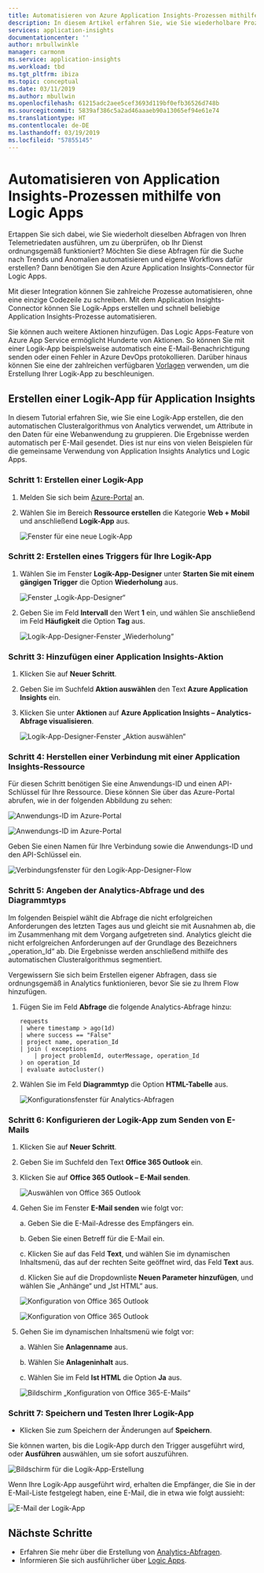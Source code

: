 ```yaml
---
title: Automatisieren von Azure Application Insights-Prozessen mithilfe von Logic Apps
description: In diesem Artikel erfahren Sie, wie Sie wiederholbare Prozesse schnell automatisieren können, indem Sie Ihrer Logik-App den Application Insights-Connector hinzufügen.
services: application-insights
documentationcenter: ''
author: mrbullwinkle
manager: carmonm
ms.service: application-insights
ms.workload: tbd
ms.tgt_pltfrm: ibiza
ms.topic: conceptual
ms.date: 03/11/2019
ms.author: mbullwin
ms.openlocfilehash: 61215adc2aee5cef3693d119bf0efb36526d748b
ms.sourcegitcommit: 5839af386c5a2ad46aaaeb90a13065ef94e61e74
ms.translationtype: HT
ms.contentlocale: de-DE
ms.lasthandoff: 03/19/2019
ms.locfileid: "57855145"
---
```

# <a name="automate-application-insights-processes-by-using-logic-apps"></a>Automatisieren von Application Insights-Prozessen mithilfe von Logic Apps

Ertappen Sie sich dabei, wie Sie wiederholt dieselben Abfragen von Ihren Telemetriedaten ausführen, um zu überprüfen, ob Ihr Dienst ordnungsgemäß funktioniert? Möchten Sie diese Abfragen für die Suche nach Trends und Anomalien automatisieren und eigene Workflows dafür erstellen? Dann benötigen Sie den Azure Application Insights-Connector für Logic Apps.

Mit dieser Integration können Sie zahlreiche Prozesse automatisieren, ohne eine einzige Codezeile zu schreiben. Mit dem Application Insights-Connector können Sie Logik-Apps erstellen und schnell beliebige Application Insights-Prozesse automatisieren. 

Sie können auch weitere Aktionen hinzufügen. Das Logic Apps-Feature von Azure App Service ermöglicht Hunderte von Aktionen. So können Sie mit einer Logik-App beispielsweise automatisch eine E-Mail-Benachrichtigung senden oder einen Fehler in Azure DevOps protokollieren. Darüber hinaus können Sie eine der zahlreichen verfügbaren [Vorlagen](https://docs.microsoft.com/azure/logic-apps/logic-apps-use-logic-app-templates) verwenden, um die Erstellung Ihrer Logik-App zu beschleunigen. 

## <a name="create-a-logic-app-for-application-insights"></a>Erstellen einer Logik-App für Application Insights

In diesem Tutorial erfahren Sie, wie Sie eine Logik-App erstellen, die den automatischen Clusteralgorithmus von Analytics verwendet, um Attribute in den Daten für eine Webanwendung zu gruppieren. Die Ergebnisse werden automatisch per E-Mail gesendet. Dies ist nur eins von vielen Beispielen für die gemeinsame Verwendung von Application Insights Analytics und Logic Apps. 

### <a name="step-1-create-a-logic-app"></a>Schritt 1: Erstellen einer Logik-App
1. Melden Sie sich beim [Azure-Portal](https://portal.azure.com) an.
1. Wählen Sie im Bereich **Ressource erstellen** die Kategorie **Web + Mobil** und anschließend **Logik-App** aus.

    ![Fenster für eine neue Logik-App](./media/automate-with-logic-apps/1createlogicapp.png)

### <a name="step-2-create-a-trigger-for-your-logic-app"></a>Schritt 2: Erstellen eines Triggers für Ihre Logik-App
1. Wählen Sie im Fenster **Logik-App-Designer** unter **Starten Sie mit einem gängigen Trigger** die Option **Wiederholung** aus.

    ![Fenster „Logik-App-Designer“](./media/automate-with-logic-apps/2logicappdesigner.png)

1. Geben Sie im Feld **Intervall** den Wert **1** ein, und wählen Sie anschließend im Feld **Häufigkeit** die Option **Tag** aus.

    ![Logik-App-Designer-Fenster „Wiederholung“](./media/automate-with-logic-apps/3recurrence.png)

### <a name="step-3-add-an-application-insights-action"></a>Schritt 3: Hinzufügen einer Application Insights-Aktion
1. Klicken Sie auf **Neuer Schritt**.

1. Geben Sie im Suchfeld **Aktion auswählen** den Text **Azure Application Insights** ein.

1. Klicken Sie unter **Aktionen** auf **Azure Application Insights – Analytics-Abfrage visualisieren**.

    ![Logik-App-Designer-Fenster „Aktion auswählen“](./media/automate-with-logic-apps/4visualize.png)

### <a name="step-4-connect-to-an-application-insights-resource"></a>Schritt 4: Herstellen einer Verbindung mit einer Application Insights-Ressource

Für diesen Schritt benötigen Sie eine Anwendungs-ID und einen API-Schlüssel für Ihre Ressource. Diese können Sie über das Azure-Portal abrufen, wie in der folgenden Abbildung zu sehen:

![Anwendungs-ID im Azure-Portal](./media/automate-with-logic-apps/5apiaccess.png)

![Anwendungs-ID im Azure-Portal](./media/automate-with-logic-apps/6apikey.png)

Geben Sie einen Namen für Ihre Verbindung sowie die Anwendungs-ID und den API-Schlüssel ein.

![Verbindungsfenster für den Logik-App-Designer-Flow](./media/automate-with-logic-apps/7connection.png)

### <a name="step-5-specify-the-analytics-query-and-chart-type"></a>Schritt 5: Angeben der Analytics-Abfrage und des Diagrammtyps
Im folgenden Beispiel wählt die Abfrage die nicht erfolgreichen Anforderungen des letzten Tages aus und gleicht sie mit Ausnahmen ab, die im Zusammenhang mit dem Vorgang aufgetreten sind. Analytics gleicht die nicht erfolgreichen Anforderungen auf der Grundlage des Bezeichners „operation_Id“ ab. Die Ergebnisse werden anschließend mithilfe des automatischen Clusteralgorithmus segmentiert. 

Vergewissern Sie sich beim Erstellen eigener Abfragen, dass sie ordnungsgemäß in Analytics funktionieren, bevor Sie sie zu Ihrem Flow hinzufügen.

1. Fügen Sie im Feld **Abfrage** die folgende Analytics-Abfrage hinzu:

    ```
    requests
    | where timestamp > ago(1d)
    | where success == "False"
    | project name, operation_Id
    | join ( exceptions
        | project problemId, outerMessage, operation_Id
    ) on operation_Id
    | evaluate autocluster()
    ```

1. Wählen Sie im Feld **Diagrammtyp** die Option **HTML-Tabelle** aus.

    ![Konfigurationsfenster für Analytics-Abfragen](./media/automate-with-logic-apps/8query.png)

### <a name="step-6-configure-the-logic-app-to-send-email"></a>Schritt 6: Konfigurieren der Logik-App zum Senden von E-Mails

1. Klicken Sie auf **Neuer Schritt**.

1. Geben Sie im Suchfeld den Text **Office 365 Outlook** ein.

1. Klicken Sie auf **Office 365 Outlook – E-Mail senden**.

    ![Auswählen von Office 365 Outlook](./media/automate-with-logic-apps/9sendemail.png)

1. Gehen Sie im Fenster **E-Mail senden** wie folgt vor:

   a. Geben Sie die E-Mail-Adresse des Empfängers ein.

   b. Geben Sie einen Betreff für die E-Mail ein.

   c. Klicken Sie auf das Feld **Text**, und wählen Sie im dynamischen Inhaltsmenü, das auf der rechten Seite geöffnet wird, das Feld **Text** aus.
    
   d. Klicken Sie auf die Dropdownliste **Neuen Parameter hinzufügen**, und wählen Sie „Anhänge“ und „Ist HTML“ aus.

      ![Konfiguration von Office 365 Outlook](./media/automate-with-logic-apps/10emailbody.png)

      ![Konfiguration von Office 365 Outlook](./media/automate-with-logic-apps/11emailparameter.png)

1. Gehen Sie im dynamischen Inhaltsmenü wie folgt vor:

    a. Wählen Sie **Anlagenname** aus.

    b. Wählen Sie **Anlageninhalt** aus.
    
    c. Wählen Sie im Feld **Ist HTML** die Option **Ja** aus.

      ![Bildschirm „Konfiguration von Office 365-E-Mails“](./media/automate-with-logic-apps/12emailattachment.png)

### <a name="step-7-save-and-test-your-logic-app"></a>Schritt 7: Speichern und Testen Ihrer Logik-App
* Klicken Sie zum Speichern der Änderungen auf **Speichern**.

Sie können warten, bis die Logik-App durch den Trigger ausgeführt wird, oder **Ausführen** auswählen, um sie sofort auszuführen.

![Bildschirm für die Logik-App-Erstellung](./media/automate-with-logic-apps/13save.png)

Wenn Ihre Logik-App ausgeführt wird, erhalten die Empfänger, die Sie in der E-Mail-Liste festgelegt haben, eine E-Mail, die in etwa wie folgt aussieht:

![E-Mail der Logik-App](./media/automate-with-logic-apps/flow9.png)

## <a name="next-steps"></a>Nächste Schritte

- Erfahren Sie mehr über die Erstellung von [Analytics-Abfragen](../../azure-monitor/log-query/get-started-queries.md).
- Informieren Sie sich ausführlicher über [Logic Apps](https://docs.microsoft.com/azure/logic-apps/logic-apps-what-are-logic-apps).



<!--Link references-->





